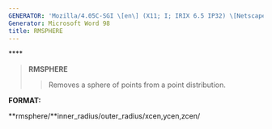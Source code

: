 ```yaml
---
GENERATOR: 'Mozilla/4.05C-SGI \[en\] (X11; I; IRIX 6.5 IP32) \[Netscape\]'
Generator: Microsoft Word 98
title: RMSPHERE
---
```


**** 

> **RMSPHERE**
>
> > Removes a sphere of points from a point distribution.

**FORMAT:**

**rmsphere/**inner\_radius/outer\_radius/xcen,ycen,zcen/
